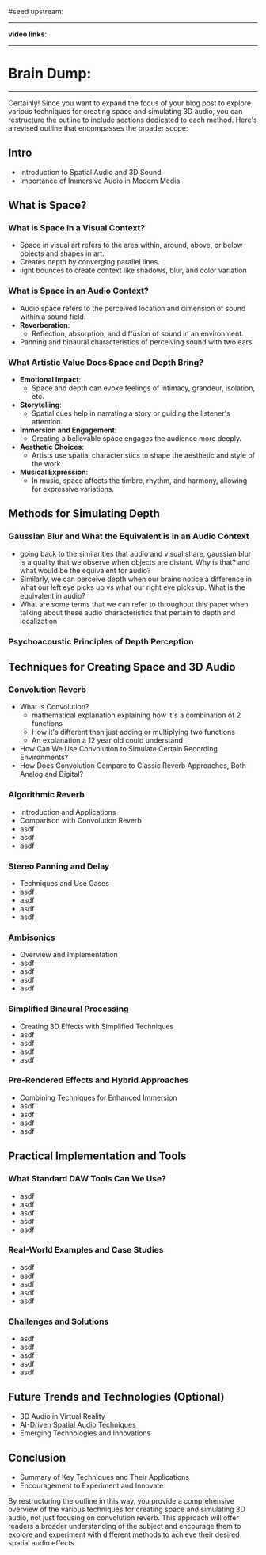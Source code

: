 #seed 
upstream:

---

**video links**: 

---

# Brain Dump: 


--- 


Certainly! Since you want to expand the focus of your blog post to explore various techniques for creating space and simulating 3D audio, you can restructure the outline to include sections dedicated to each method. Here's a revised outline that encompasses the broader scope:

## Intro
- Introduction to Spatial Audio and 3D Sound
- Importance of Immersive Audio in Modern Media

## What is Space?
### What is Space in a Visual Context?
- Space in visual art refers to the area within, around, above, or below objects and shapes in art. 
- Creates depth by converging parallel lines.
- light bounces to create context like shadows, blur, and color variation 

### What is Space in an Audio Context?
- Audio space refers to the perceived location and dimension of sound within a sound field.
- **Reverberation**:
  - Reflection, absorption, and diffusion of sound in an environment.
- Panning and binaural characteristics of perceiving sound with two ears

### What Artistic Value Does Space and Depth Bring?
- **Emotional Impact**:
  - Space and depth can evoke feelings of intimacy, grandeur, isolation, etc.
- **Storytelling**:
  - Spatial cues help in narrating a story or guiding the listener's attention.
- **Immersion and Engagement**:
  - Creating a believable space engages the audience more deeply.
- **Aesthetic Choices**:
  - Artists use spatial characteristics to shape the aesthetic and style of the work.
- **Musical Expression**:
  - In music, space affects the timbre, rhythm, and harmony, allowing for expressive variations.

## Methods for Simulating Depth
### Gaussian Blur and What the Equivalent is in an Audio Context
- going back to the similarities that audio and visual share, gaussian blur is a quality that we observe when objects are distant. Why is that? and what would be the equivalent for audio? 
- Similarly, we can perceive depth when our brains notice a difference in what our left eye picks up vs what our right eye picks up. What is the equivalent in audio? 
- What are some terms that we can refer to throughout this paper when talking about these audio characteristics that pertain to depth and localization 
### Psychoacoustic Principles of Depth Perception


## Techniques for Creating Space and 3D Audio
### Convolution Reverb
   - What is Convolution?
	   - mathematical explanation explaining how it's a combination of 2 functions 
	   - How it's different than just adding or multiplying two functions 
	   - An explanation a 12 year old could understand 
   - How Can We Use Convolution to Simulate Certain Recording Environments?
   - How Does Convolution Compare to Classic Reverb Approaches, Both Analog and Digital?
### Algorithmic Reverb
   - Introduction and Applications
   - Comparison with Convolution Reverb
   - asdf
   - asdf
   - asdf
### Stereo Panning and Delay
   - Techniques and Use Cases
   - asdf
   - asdf
   - asdf
   - asdf
### Ambisonics
   - Overview and Implementation
   - asdf
   - asdf
   - asdf
   - asdf
### Simplified Binaural Processing
   - Creating 3D Effects with Simplified Techniques
   - asdf
   - asdf
   - asdf
   - asdf
### Pre-Rendered Effects and Hybrid Approaches
   - Combining Techniques for Enhanced Immersion
   - asdf
   - asdf
   - asdf
   - asdf

## Practical Implementation and Tools
### What Standard DAW Tools Can We Use?
- asdf
- asdf
- asdf
- asdf
- asdf
### Real-World Examples and Case Studies
- asdf
- asdf
- asdf
- asdf
- asdf
### Challenges and Solutions
- asdf
- asdf
- asdf
- asdf
- asdf

## Future Trends and Technologies (Optional)
- 3D Audio in Virtual Reality
- AI-Driven Spatial Audio Techniques
- Emerging Technologies and Innovations

## Conclusion
- Summary of Key Techniques and Their Applications
- Encouragement to Experiment and Innovate

By restructuring the outline in this way, you provide a comprehensive overview of the various techniques for creating space and simulating 3D audio, not just focusing on convolution reverb. This approach will offer readers a broader understanding of the subject and encourage them to explore and experiment with different methods to achieve their desired spatial audio effects.